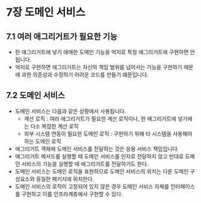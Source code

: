 # 7장 도메인 서비스

## 7.1 여러 애그리거트가 필요한 기능

* 한 애그리거트에 넣기 애매한 도메인 기능을 억지로 특정 애그리거트에 구현하면 안됩니다.
* 억지로 구현하면 애그리거트는 자신의 책임 범위를 넘어서는 기능을 구현하기 때문에 과한 의존성과 수정하기 어려운 코드를 만들기 떄문입니다.

## 7.2 도메인 서비스

* 도메인 서비스는 다음과 같은 상황에서 사용됩니다.
  * 계산 로직 : 여러 애그리거트가 필요한 계산 로직이나, 한 애그리거트에 넣기에는 다소 복잡한 계산 로직
  * 외부 시스템 연동이 필요한 도메인 로직 : 구현하기 위해 타 시스템을 사용해야 하는 도메인 로직
* 애그리거트 객체에 도메인 서비스를 전달하는 것은 응용 서비스 책임입니다.
* 애그리거트 메서드를 실행할 때 도메인 서비스를 인자로 전달하지 않고 반대로 도메인 서비스의 기능을 실행할 때 애그리거트를 전달하기도 한다.
* 도메인 서비스는 도메인 로직을 표현하므로 도메인 서비스의 위치는 다른 도메인 구성요소와 동일한 패키지에 위치한다.
* 도메인 서비스의 로직이 고정되어 있지 않은 경우 도메인 서비스 자체를 인터페이스를 구현하고 이를 인프라계층에서 구현할 수 있다.